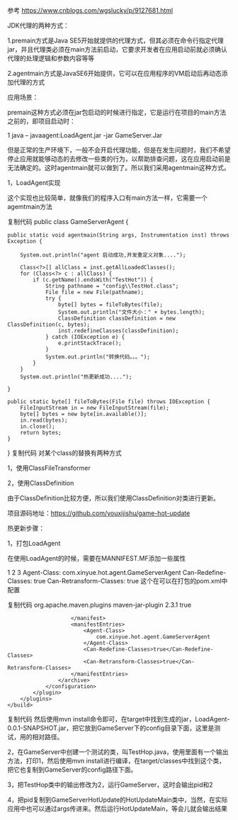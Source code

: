 参考
https://www.cnblogs.com/wgslucky/p/9127681.html

JDK代理的两种方式：

1.premain方式是Java SE5开始就提供的代理方式，但其必须在命令行指定代理jar，并且代理类必须在main方法前启动，它要求开发者在应用启动前就必须确认代理的处理逻辑和参数内容等等

2.agentmain方式是JavaSE6开始提供，它可以在应用程序的VM启动后再动态添加代理的方式

应用场景：

premain这种方式必须在jar包启动的时候进行指定，它是运行在项目的main方法之前的，即项目启动时：

1
java – javaagent:LoadAgent.jar -jar GameServer.Jar
 

但是正常的生产环境下，一般不会开启代理功能，但是在发生问题时，我们不希望停止应用就能够动态的去修改一些类的行为，以帮助排查问题，这在应用启动前是无法确定的。这时agentmain就可以做到了。所以我们采用agentmain这种方式。

1，LoadAgent实现

这个实现也比较简单，就像我们的程序入口有main方法一样，它需要一个agemtmain方法


复制代码
public class GameServerAgent {

    public static void agentmain(String args, Instrumentation inst) throws Exception {
        
        System.out.println("agent 启动成功,开发重定义对象....");

        Class<?>[] allClass = inst.getAllLoadedClasses();
        for (Class<?> c : allClass) {
            if (c.getName().endsWith("TestHot")) {
                String pathname = "config\\TestHot.class";
                File file = new File(pathname);
                try {
                    byte[] bytes = fileToBytes(file);
                    System.out.println("文件大小：" + bytes.length);
                    ClassDefinition classDefinition = new ClassDefinition(c, bytes);
                    inst.redefineClasses(classDefinition);
                } catch (IOException e) {
                    e.printStackTrace();
                }
                System.out.println("转换代码。。。");
            }
        }
        System.out.println("热更新成功....");

    }

    public static byte[] fileToBytes(File file) throws IOException {
        FileInputStream in = new FileInputStream(file);
        byte[] bytes = new byte[in.available()];
        in.read(bytes);
        in.close();
        return bytes;
    }
}
复制代码
对某个class的替换有两种方式

1，使用ClassFileTransformer

2，使用ClassDefinition

由于ClassDefinition比较方便，所以我们使用ClassDefinition对类进行更新。

项目源码地址：https://github.com/youxijishu/game-hot-update

热更新步骤：

1，打包LoadAgent

 在使用LoadAgent的时候，需要在MANNIFEST.MF添加一些属性

1
2
3
Agent-Class: com.xinyue.hot.agent.GameServerAgent
Can-Redefine-Classes: true
Can-Retransform-Classes: true
 这个在可以在打包的pom.xml中配置

复制代码
 <build>
        <plugins>
            <plugin>
                <groupId>org.apache.maven.plugins</groupId>
                <artifactId>maven-jar-plugin</artifactId>
                <version>2.3.1</version>
                <configuration>
                    <archive>
                        <manifest>
                            <addClasspath>true</addClasspath>

                        </manifest>
                        <manifestEntries>
                            <Agent-Class>
                                com.xinyue.hot.agent.GameServerAgent
                            </Agent-Class>
                            <Can-Redefine-Classes>true</Can-Redefine-Classes>
                            <Can-Retransform-Classes>true</Can-Retransform-Classes>
                        </manifestEntries>
                    </archive>
                </configuration>
            </plugin>
        </plugins>
    </build>
复制代码
然后使用mvn install命令即可，在target中找到生成的jar，LoadAgent-0.0.1-SNAPSHOT.jar，把它放到GameServer下的config目录下面，这里是测试，用的相对路径。

2，在GameServer中创建一个测试的类，叫TestHop.java，使用里面有一个输出方法，打印1，然后使用mvn install进行编译，在target/classes中找到这个类，把它也复制到GameServer的config路径下面。

3，把TestHop类中的输出修改为2，运行GameServer，这时会输出pid和2

4，把pid复制到GameServerHotUpdate的HotUpdateMain类中，当然，在实际应用中也可以通过args传进来。然后运行HotUpdateMain，等会儿就会输出结果
